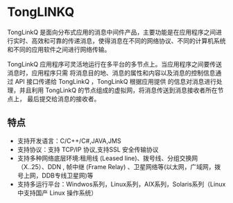 # TongLINKQ

TongLinkQ 是面向分布式应用的消息中间件产品，主要功能是在应用程序之间进行实时、高效和可靠的传递消息，使得消息在不同的网络协议、不同的计算机系统和不同的应用软件之间进行网络传输。

TongLinkQ 应用程序可灵活地运行在多平台的多节点上。当应用程序之间要传送消息时，应用程序只需 将消息目的地、消息的属性和内容以及消息的控制信息通过 API 接口传递给 TongLinkQ ，TongLinkQ 根据应用提供 的信息对消息进行处理，并且利用 TongLinkQ  的节点组成的虚拟网，将消息传送到消息接收者所在节点上， 最后提交给消息的接收者。

## 特点

* 支持开发语言：C/C++/C#,JAVA,JMS
* 支持协议：支持 TCP/IP 协议,支持SSL 安全传输协议
* 支持多种网络底层环境:租用线 (Leased line)、拨号线、分组交换网（X..25）、DDN , 帧中继 (Frame Relay) 、卫星网络等(以太网，广域网，拨号上网，DDB专线卫星网)等
* 支持多运行平台：Windwos系列，Linux系列，AIX系列，Solaris系列（Linux 中支持国产 Linux 操作系统）